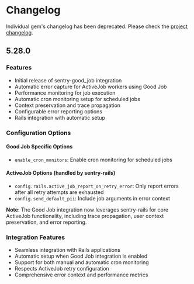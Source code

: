# Changelog

Individual gem's changelog has been deprecated. Please check the [project changelog](https://github.com/getsentry/sentry-ruby/blob/master/CHANGELOG.md).

## 5.28.0

### Features

- Initial release of sentry-good_job integration
- Automatic error capture for ActiveJob workers using Good Job
- Performance monitoring for job execution
- Automatic cron monitoring setup for scheduled jobs
- Context preservation and trace propagation
- Configurable error reporting options
- Rails integration with automatic setup

### Configuration Options

#### Good Job Specific Options
- `enable_cron_monitors`: Enable cron monitoring for scheduled jobs

#### ActiveJob Options (handled by sentry-rails)
- `config.rails.active_job_report_on_retry_error`: Only report errors after all retry attempts are exhausted
- `config.send_default_pii`: Include job arguments in error context

**Note**: The Good Job integration now leverages sentry-rails for core ActiveJob functionality, including trace propagation, user context preservation, and error reporting.

### Integration Features

- Seamless integration with Rails applications
- Automatic setup when Good Job integration is enabled
- Support for both manual and automatic cron monitoring
- Respects ActiveJob retry configuration
- Comprehensive error context and performance metrics
